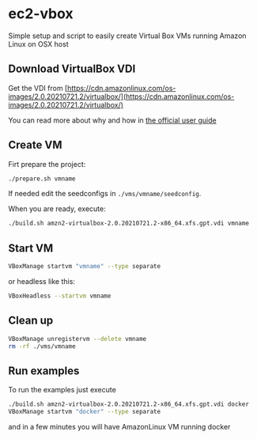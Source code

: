 # ec2-vbox

Simple setup and script to easily create Virtual Box VMs running Amazon Linux on OSX host


## Download VirtualBox VDI

Get the VDI from [https://cdn.amazonlinux.com/os-images/2.0.20210721.2/virtualbox/](https://cdn.amazonlinux.com/os-images/2.0.20210721.2/virtualbox/)

You can read more about why and how in [the official user guide](https://docs.aws.amazon.com/AWSEC2/latest/UserGuide/amazon-linux-2-virtual-machine.html)

## Create VM

Firt prepare the project:

```sh
./prepare.sh vmname
```

If needed edit the seedconfigs in `./vms/vmname/seedconfig`.

When you are ready, execute:

```sh
./build.sh amzn2-virtualbox-2.0.20210721.2-x86_64.xfs.gpt.vdi vmname
```

## Start VM


```sh
VBoxManage startvm "vmname" --type separate
```

or headless like this:

```sh
VBoxHeadless --startvm vmname
```


## Clean up

```sh
VBoxManage unregistervm --delete vmname
rm -rf ./vms/vmname
```


## Run examples

To run the examples just execute 

```sh
./build.sh amzn2-virtualbox-2.0.20210721.2-x86_64.xfs.gpt.vdi docker
VBoxManage startvm "docker" --type separate
```

and in a few minutes you will have AmazonLinux VM running docker
